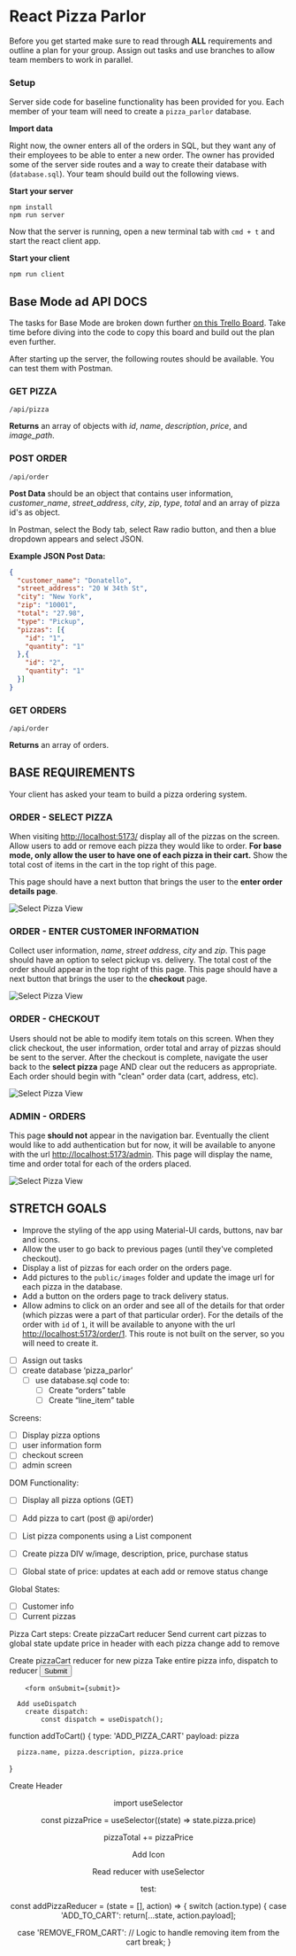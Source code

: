 # React Pizza Parlor

Before you get started make sure to read through **ALL** requirements and outline a plan for your group. Assign out tasks and use branches to allow team members to work in parallel.

### Setup

Server side code for baseline functionality has been provided for you. Each member of your team will need to create a `pizza_parlor` database.

**Import data**

Right now, the owner enters all of the orders in SQL, but they want any of their employees to be able to enter a new order. The owner has provided some of the server side routes and a way to create their database with (`database.sql`). Your team should build out the following views.

**Start your server**

```
npm install
npm run server
```

Now that the server is running, open a new terminal tab with `cmd + t` and start the react client app.

**Start your client**

```
npm run client
```

## Base Mode ad API DOCS

The tasks for Base Mode are broken down further [on this Trello Board](https://trello.com/b/aWXfG8D6/redux-pizza-parlor). Take time before diving into the code to copy this board and build out the plan even further.

After starting up the server, the following routes should be available. You can test them with Postman.

### GET PIZZA

`/api/pizza`

**Returns** an array of objects with _id_, _name_, _description_, _price_, and _image_path_.

### POST ORDER

`/api/order`

**Post Data** should be an object that contains user information, _customer_name_, _street_address_, _city_, _zip_, _type_, _total_ and an array of pizza id's as object.

In Postman, select the Body tab, select Raw radio button, and then a blue dropdown appears and select JSON.

**Example JSON Post Data:**

```JSON
{
  "customer_name": "Donatello",
  "street_address": "20 W 34th St",
  "city": "New York",
  "zip": "10001",
  "total": "27.98",
  "type": "Pickup",
  "pizzas": [{
    "id": "1",
    "quantity": "1"
  },{
    "id": "2",
    "quantity": "1"
  }]
}
```

### GET ORDERS

`/api/order`

**Returns** an array of orders.

## BASE REQUIREMENTS

Your client has asked your team to build a pizza ordering system.

### ORDER - SELECT PIZZA

When visiting [http://localhost:5173/](http://localhost:5173/) display all of the pizzas on the screen. Allow users to add or remove each pizza they would like to order. **For base mode, only allow the user to have one of each pizza in their cart.** Show the total cost of items in the cart in the top right of this page.

This page should have a next button that brings the user to the **enter order details page**.

![Select Pizza View](wireframes/screen-one.png)

### ORDER - ENTER CUSTOMER INFORMATION

Collect user information, _name_, _street address_, _city_ and _zip_. This page should have an option to select pickup vs. delivery. The total cost of the order should appear in the top right of this page. This page should have a next button that brings the user to the **checkout** page.

![Select Pizza View](wireframes/screen-two.png)

### ORDER - CHECKOUT

Users should not be able to modify item totals on this screen. When they click checkout, the user information, order total and array of pizzas should be sent to the server. After the checkout is complete, navigate the user back to the **select pizza** page AND clear out the reducers as appropriate. Each order should begin with "clean" order data (cart, address, etc).

![Select Pizza View](wireframes/screen-three.png)

### ADMIN - ORDERS

This page **should not** appear in the navigation bar. Eventually the client would like to add authentication but for now, it will be available to anyone with the url [http://localhost:5173/admin](http://localhost:5173/admin). This page will display the name, time and order total for each of the orders placed.

![Select Pizza View](wireframes/screen-admin.png)

## STRETCH GOALS

- Improve the styling of the app using Material-UI cards, buttons, nav bar and icons.
- Allow the user to go back to previous pages (until they've completed checkout).
- Display a list of pizzas for each order on the orders page.
- Add pictures to the `public/images` folder and update the image url for each pizza in the database.
- Add a button on the orders page to track delivery status.
- Allow admins to click on an order and see all of the details for that order (which pizzas were a part of that particular order). For the details of the order with `id` of `1`, it will be available to anyone with the url [http://localhost:5173/order/1](http://localhost:5173/order/1). This route is not built on the server, so you will need to create it.

- [ ] Assign out tasks
- [ ] create database ‘pizza_parlor’
  - [ ] use database.sql code to:
    - [ ] Create “orders” table
    - [ ] Create “line_item” table

Screens:

- [ ] Display pizza options
- [ ] user information form
- [ ] checkout screen
- [ ] admin screen

DOM Functionality:

- [ ] Display all pizza options (GET)

- [ ] Add pizza to cart (post @ api/order)

- [ ] List pizza components using a List component
- [ ] Create pizza DIV w/image, description, price, purchase status
- [ ] Global state of price: updates at each add or remove status change

Global States:

- [ ] Customer info
- [ ] Current pizzas

Pizza Cart steps:
Create pizzaCart reducer
Send current cart pizzas to global state
update price in header with each pizza
change add to remove

Create pizzaCart reducer for new pizza
Take entire pizza info, dispatch to reducer
<button type="submit">Submit</button>

        <form onSubmit={submit}>

      Add useDispatch
        create dispatch:
            const dispatch = useDispatch();

function addToCart() {
type: 'ADD_PIZZA_CART'
payload: pizza

      pizza.name, pizza.description, pizza.price

}

Create Header
<Header />

import useSelector

const pizzaPrice = useSelector((state) => state.pizza.price)

pizzaTotal += pizzaPrice

Add Icon

Read reducer with useSelector

test:

const addPizzaReducer = (state = [], action) => {
switch (action.type) {
case 'ADD_TO_CART':
return[...state, action.payload];

case 'REMOVE_FROM_CART':
// Logic to handle removing item from the cart
break;
}
